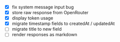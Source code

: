 - [x] fix system message input bug
- [x] store raw response from OpenRouter
- [x] display token usage
- [x] migrate timestamp fields to createdAt / updatedAt
- [ ] migrate title to new field
- [ ] render responses as markdown